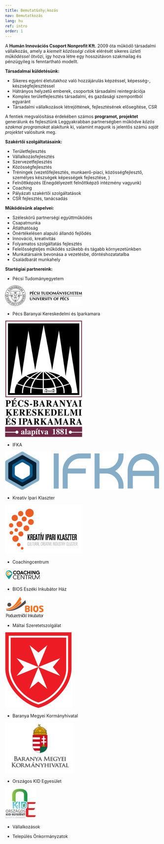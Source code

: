 ```yaml
---
title: Bemutat&shy;kozás
nav: Bemutatkozás
lang: hu
ref: intro
order: 1
---
```


A __Humán Innovációs Csoport Nonprofit Kft.__ 2009 óta működő társadalmi vállalkozás, amely a _kiemelt közösségi célok_ elérését sikeres _üzleti működéssel_ ötvözi, így hozva létre egy hosszútávon szakmailag és pénzügyileg is fenntartható modellt.

__Társadalmai küldetésünk:__
- Sikeres egyéni életutakhoz való hozzájárulás képzéssel, képesség-, készségfejlesztéssel
- Hátrányos helyzetű emberek, csoportok társadalmi reintegrációja
- Komplex területfejlesztés társadalmi, és gazdasági szempontból egyaránt
- Társadalmi vállalkozások létrejöttének, fejlesztésének elősegítése, CSR

A fentiek megvalósítása érdekében számos __programot, projektet__ generálunk és  fejlesztünk Leggyakrabban partnerségben működve _közös szakmai programokat_ alakítunk ki, valamint magunk is jelentős számú _saját projektet_ valósítunk meg.

__Szakértői szolgáltatásaink:__
- Területfejlesztés
- Vállalkozásfejlesztés
- Szervezetfejlesztés
- Közösségfejlesztés
- Tréningek (vezetőfejlesztés, munkaerő-piaci, közösségfejlesztő, személyes készségek képességek fejlesztése, )
- Felnőttképzés (Enegdélyezett felnőttképző intézmény vagyunk)
- Coaching
- Pályázati szakértői szolgáltatások
- CSR fejlesztés, tanácsadás

__Működésünk alapelvei:__
- Széleskörű partnerségi együttműködés
- Csapatmunka
- Átláthatóság
- Önértékelésen alapuló állandó fejlődés
- Innováció, kreativitás
- Folyamatos szolgáltatás fejlesztés
- Felelősségteljes működés szűkebb és tágabb környezetünkben
- Munkatársaink bevonása a vezetésbe, döntéshozatatalba
- Családbarát munkahely


__Startégiai partnereink:__
- Pécsi Tudományegyetem

![Pécsi Tudományegyetem logo](assets/img/ptelogo.jpg)

- Pécs Baranyai Kereskedelmi és Iparkamara

![Pécs Baranyai Kereskedelmi és Iparkamara logo](assets/img/pbkik_logo.jpg)

- IFKA

![IFKA logo](assets/img/ifka-logo.svg)

- Kreatív Ipari Klaszter

![Kreatív Ipari Klaszter logo](assets/img/ccic.png)

- Coachingcentrum

![Coachingcentrum logo](assets/img/logo_cc.png)

- BIOS Eszéki Inkubátor Ház

![BIOS logo](assets/img/logo_bios.png)

- Máltai Szeretetszolgálat

![Máltai Szeretetszolgálat logo](assets/img/MMSZ_logo.png)

- Baranya Megyei Kormányhivatal

![Baranya Megyei Kormányhivatal logo](assets/img/logo_kormanyhiv.jpg)

- Országos KID Egyesület

![KID Egyesület logo](assets/img/kid.jpg)

- Vállalkozások

- Település Önkormányzatok
